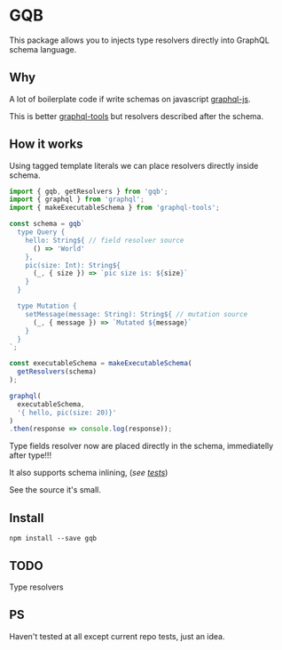 # GQB

This package allows you to injects type resolvers directly into GraphQL schema language.

## Why

A lot of boilerplate code if write schemas on javascript [graphql-js](https://github.com/graphql/graphql-js).

This is better [graphql-tools](https://github.com/apollographql/graphql-tools) but resolvers described
after the schema.

## How it works

Using tagged template literals we can place resolvers directly inside schema.

```javascript
import { gqb, getResolvers } from 'gqb';
import { graphql } from 'graphql';
import { makeExecutableSchema } from 'graphql-tools';

const schema = gqb`
  type Query {
    hello: String${ // field resolver source
      () => 'World'
    },
    pic(size: Int): String${
      (_, { size }) => `pic size is: ${size}`
    }
  }

  type Mutation {
    setMessage(message: String): String${ // mutation source
      (_, { message }) => `Mutated ${message}`
    }
  }
`;

const executableSchema = makeExecutableSchema(
  getResolvers(schema)
);

graphql(
  executableSchema,
  '{ hello, pic(size: 20)}'
)
.then(response => console.log(response));
```

Type fields resolver now are placed directly in the schema, immediatelly after type!!!

It also supports schema inlining, (*see [tests](./src/__tests__)*)

See the source it's small.

## Install

```
npm install --save gqb
```

## TODO

Type resolvers

## PS

Haven't tested at all except current repo tests, just an idea.
